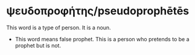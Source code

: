 # ψευδοπροφήτης/pseudoprophētēs
This word is a type of person. It is a noun.
* This word means false prophet. This is a person who pretends to be a prophet but is not.
